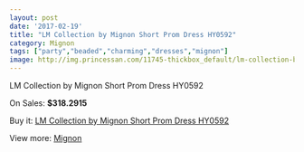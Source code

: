```yaml
---
layout: post
date: '2017-02-19'
title: "LM Collection by Mignon Short Prom Dress HY0592"
category: Mignon
tags: ["party","beaded","charming","dresses","mignon"]
image: http://img.princessan.com/11745-thickbox_default/lm-collection-by-mignon-short-prom-dress-hy0592.jpg
---
```

LM Collection by Mignon Short Prom Dress HY0592

On Sales: **$318.2915**
<a href="https://www.princessan.com/en/mignon/5493-lm-collection-by-mignon-short-prom-dress-hy0592.html"><amp-img layout="responsive" width="600" height="600" src="//img.princessan.com/11745-thickbox_default/lm-collection-by-mignon-short-prom-dress-hy0592.jpg" alt="LM Collection by Mignon Short Prom Dress HY0592 0" /></a>

Buy it: [LM Collection by Mignon Short Prom Dress HY0592](https://www.princessan.com/en/mignon/5493-lm-collection-by-mignon-short-prom-dress-hy0592.html "LM Collection by Mignon Short Prom Dress HY0592")

View more: [Mignon](https://www.princessan.com/en/44-mignon "Mignon")